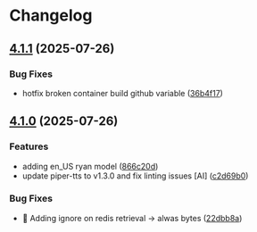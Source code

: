 # Changelog

## [4.1.1](https://github.com/stkr22/tts-batch-api-py/compare/v4.1.0...v4.1.1) (2025-07-26)


### Bug Fixes

* hotfix broken container build github variable ([36b4f17](https://github.com/stkr22/tts-batch-api-py/commit/36b4f17a36c5e51f715836a8dfae48880e822d47))

## [4.1.0](https://github.com/stkr22/tts-batch-api-py/compare/v4.0.1...v4.1.0) (2025-07-26)


### Features

* adding en_US ryan model ([866c20d](https://github.com/stkr22/tts-batch-api-py/commit/866c20da2f4f365be7cc02a2d5e84cbb58c0161c))
* update piper-tts to v1.3.0 and fix linting issues [AI] ([c2d69b0](https://github.com/stkr22/tts-batch-api-py/commit/c2d69b03935f4929facca866001f90fddb4457bf))


### Bug Fixes

* :rotating_light: Adding ignore on redis retrieval -&gt; alwas bytes ([22dbb8a](https://github.com/stkr22/tts-batch-api-py/commit/22dbb8a910372ff6bb2cf7b49445c889cded720c))
